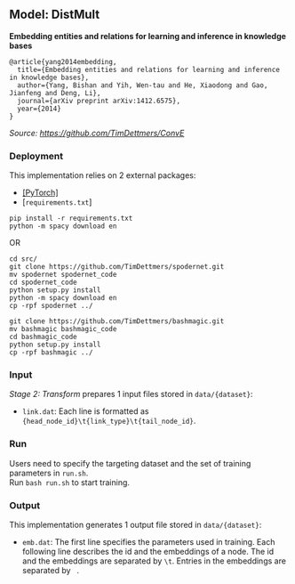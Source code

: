 ## Model: DistMult

**Embedding entities and relations for learning and inference in knowledge bases**
```
@article{yang2014embedding,
  title={Embedding entities and relations for learning and inference in knowledge bases},
  author={Yang, Bishan and Yih, Wen-tau and He, Xiaodong and Gao, Jianfeng and Deng, Li},
  journal={arXiv preprint arXiv:1412.6575},
  year={2014}
}
```

*Source: https://github.com/TimDettmers/ConvE*

### Deployment

This implementation relies on 2 external packages:
- <a href="https://pytorch.org/">[PyTorch]</a>
- [```requirements.txt```]
```
pip install -r requirements.txt
python -m spacy download en
```


OR

```
cd src/
git clone https://github.com/TimDettmers/spodernet.git
mv spodernet spodernet_code
cd spodernet_code
python setup.py install
python -m spacy download en
cp -rpf spodernet ../

git clone https://github.com/TimDettmers/bashmagic.git
mv bashmagic bashmagic_code
cd bashmagic_code
python setup.py install
cp -rpf bashmagic ../
```

### Input

*Stage 2: Transform* prepares 1 input files stored in ```data/{dataset}```:
- ```link.dat```: Each line is formatted as ```{head_node_id}\t{link_type}\t{tail_node_id}```.

### Run

Users need to specify the targeting dataset and the set of training parameters in ```run.sh```. <br /> 
Run ```bash run.sh``` to start training.

### Output

This implementation generates 1 output file stored in ```data/{dataset}```:
- ```emb.dat```: The first line specifies the parameters used in training. Each following line describes the id and the embeddings of a node. The id and the embeddings are separated by ```\t```. Entries in the embeddings are separated by ``` ```.
